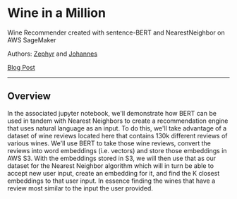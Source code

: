 
# Wine in a Million

Wine Recommender created with sentence-BERT and NearestNeighbor on AWS SageMaker

Authors: [Zephyr](https://github.com/JZHeadley) and [Johannes](https://jonaylor.xyz)

[Blog Post](https://www.capitalone.com/tech/machine-learning/create-wine-recommender-using-nlp/)

-----

## Overview

In the associated jupyter notebook, we'll demonstrate how BERT can be used in tandem with Nearest Neighbors to create a recommendation engine that uses natural language as an input. To do this, we'll take advantage of a dataset of wine reviews located here that contains 130k different reviews of various wines. We'll use BERT to take those wine reviews, convert the reviews into word embeddings (i.e. vectors) and store those embeddings in AWS S3. With the embeddings stored in S3, we will then use that as our dataset for the Nearest Neighbor algorithm which will in turn be able to accept new user input, create an embedding for it, and find the K closest embeddings to that user input. In essence finding the wines that have a review most similar to the input the user provided. 
